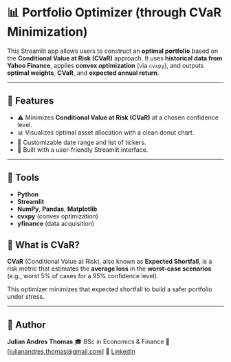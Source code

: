 
# 📊 Portfolio Optimizer (through CVaR Minimization)

This Streamlit app allows users to construct an **optimal portfolio** based on the **Conditional Value at Risk (CVaR)** approach.
It uses **historical data from Yahoo Finance**, applies **convex optimization** (via `cvxpy`), and outputs **optimal weights**, **CVaR**, and **expected annual return**.

---

## 🚀 Features
* ⚠️ Minimizes **Conditional Value at Risk (CVaR)** at a chosen confidence level.
* 📊 Visualizes optimal asset allocation with a clean donut chart.
* 📆 Customizable date range and list of tickers.
* 🧠 Built with a user-friendly Streamlit interface.

---

## 🔧 Tools

* **Python**
* **Streamlit**
* **NumPy**, **Pandas**, **Matplotlib**
* **cvxpy** (convex optimization)
* **yfinance** (data acquisition)

## 📘 What is CVaR?

**CVaR** (Conditional Value at Risk), also known as **Expected Shortfall**, is a risk metric that estimates the **average loss** in the **worst-case scenarios** (e.g., worst 5% of cases for a 95% confidence level).

This optimizer minimizes that expected shortfall to build a safer portfolio under stress.

---

## 🧠 Author

**Julian Andres Thomas**
🎓 BSc in Economics & Finance
📧 [julianandres.thomas@gmail.com]
🔗 [LinkedIn](https://linkedin.com/in/julianandresthomas)
